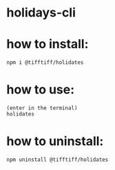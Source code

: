 # holidays-cli

# how to install:

    npm i @tifftiff/holidates

# how to use:

    (enter in the terminal)
    holidates

# how to uninstall:

    npm uninstall @tifftiff/holidates

